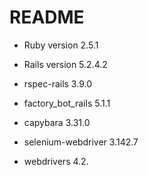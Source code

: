 # README

* Ruby version 2.5.1

* Rails version 5.2.4.2

* rspec-rails 3.9.0

* factory_bot_rails 5.1.1

* capybara 3.31.0

* selenium-webdriver 3.142.7

* webdrivers 4.2.

